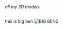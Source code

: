 ###### all my 3D models
this is big ben
                                    ![BIG BEN2](https://github.com/user-attachments/assets/3d1c4804-483c-4126-a1bb-4a7057a66b58)
